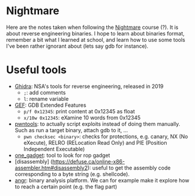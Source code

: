 # Nightmare

Here are the notes taken when following the [Nightmare](https://guyinatuxedo.github.io/index.html) course (?).
It is about reverse engineering binaries.
I hope to learn about binaries format, remember a bit what I learned at school, and learn how to use some tools I've been rather ignorant about (lets say gdb for instance).

# Useful tools

* [Ghidra](https://ghidra-sre.org/): NSA's tools for reverse engineering, released in 2019
    * `;`: add comments
    * `l`: rename variable
* [GEF](https://github.com/hugsy/gef): GDB Extended Features
    * `p/f 0x12345`: print content at 0x12345 as float
    * `x/10w 0x12345`: eXamine 10 words from 0x12345
* [pwntools](https://pypi.org/project/pwntools/): to actually script exploits instead of doing them manually. Such as run a target binary, attach gdb to it, ...
    * `pwn checksec <binary>`: checks for protections, e.g. canary, NX (No eXecute), RELRO (RELocation Read Only) and PIE (Position Independent Executable)
* [one_gadget](https://github.com/david942j/one_gadget): tool to look for rop gadget
* [disassembly] (https://defuse.ca/online-x86-assembler.htm#disassembly2): useful to get the assembly code corresponding to a byte string (e.g. shellcode).
* [angr](https://github.com/angr/angr): binary analysis platform. We can for example make it explore how to reach a certain point (e.g. the flag part)